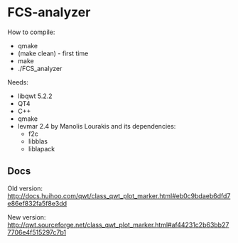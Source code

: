 FCS-analyzer
============

How to compile:

- qmake
- (make clean) - first time
- make
- ./FCS_analyzer

Needs:

- libqwt 5.2.2
- QT4
- C++
- qmake
- levmar 2.4 by Manolis Lourakis and its dependencies:
	- f2c
	- libblas
	- liblapack


## Docs
Old version: http://docs.huihoo.com/qwt/class_qwt_plot_marker.html#eb0c9bdaeb6dfd7e86ef832fa5f8e3dd

New version:
http://qwt.sourceforge.net/class_qwt_plot_marker.html#af44231c2b63bb277706e4f515297c7b1
